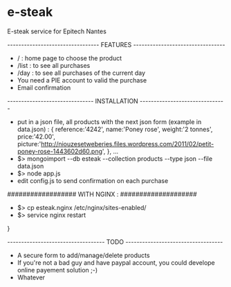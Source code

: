 e-steak
=======

E-steak service for Epitech Nantes

--------------------------------- FEATURES ---------------------------------
- / : home page to choose the product
- /list : to see all purchases
- /day : to see all purchases of the current day
- You need a PIE account to valid the purchase
- Email confirmation



------------------------------- INSTALLATION -------------------------------
- put in a json file, all products with the next json form (example in data.json) :
      {
	reference:'4242',
	name:'Poney rose',
	weight:'2 tonnes',
	price:'42.00',
	picture:'http://niouzesetweberies.files.wordpress.com/2011/02/petit-poney-rose-1443602d60.png',
      },
      ...
- $> mongoimport --db esteak --collection products --type json --file data.json
- $> node app.js
- edit config.js to send confirmation on each purchase


################## WITH NGINX : ####################
- $> cp esteak.nginx /etc/nginx/sites-enabled/
- $> service nginx restart

}




----------------------------------- TODO -----------------------------------
- A secure form to add/manage/delete products
- If you're not a bad guy and have paypal account, you could develope online payement solution ;-)
- Whatever
